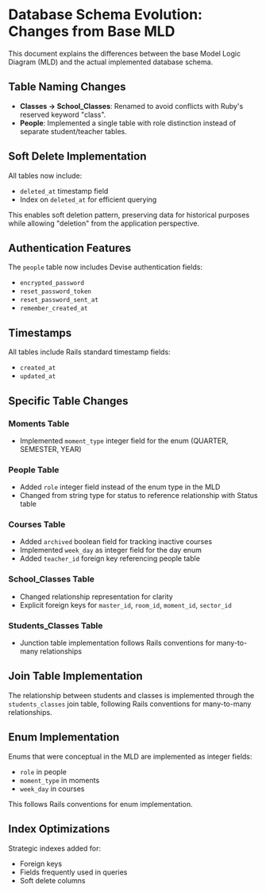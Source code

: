 # Database Schema Evolution: Changes from Base MLD

This document explains the differences between the base Model Logic Diagram (MLD) and the actual implemented database schema.

## Table Naming Changes

- **Classes → School_Classes**: Renamed to avoid conflicts with Ruby's reserved keyword "class".
- **People**: Implemented a single table with role distinction instead of separate student/teacher tables.

## Soft Delete Implementation

All tables now include:
- `deleted_at` timestamp field
- Index on `deleted_at` for efficient querying

This enables soft deletion pattern, preserving data for historical purposes while allowing "deletion" from the application perspective.

## Authentication Features

The `people` table now includes Devise authentication fields:
- `encrypted_password`
- `reset_password_token`
- `reset_password_sent_at`
- `remember_created_at`

## Timestamps

All tables include Rails standard timestamp fields:
- `created_at`
- `updated_at`

## Specific Table Changes

### Moments Table
- Implemented `moment_type` integer field for the enum (QUARTER, SEMESTER, YEAR)

### People Table
- Added `role` integer field instead of the enum type in the MLD
- Changed from string type for status to reference relationship with Status table

### Courses Table
- Added `archived` boolean field for tracking inactive courses
- Implemented `week_day` as integer field for the day enum
- Added `teacher_id` foreign key referencing people table

### School_Classes Table
- Changed relationship representation for clarity
- Explicit foreign keys for `master_id`, `room_id`, `moment_id`, `sector_id`

### Students_Classes Table
- Junction table implementation follows Rails conventions for many-to-many relationships

## Join Table Implementation

The relationship between students and classes is implemented through the `students_classes` join table, following Rails conventions for many-to-many relationships.

## Enum Implementation

Enums that were conceptual in the MLD are implemented as integer fields:
- `role` in people
- `moment_type` in moments
- `week_day` in courses

This follows Rails conventions for enum implementation.

## Index Optimizations

Strategic indexes added for:
- Foreign keys
- Fields frequently used in queries
- Soft delete columns 